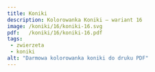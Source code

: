 ```yaml
---
title: Koniki
description: Kolorowanka Koniki – wariant 16
image: /koniki/16/koniki-16.svg
pdf:   /koniki/16/koniki-16.pdf
tags:
 - zwierzeta
 - koniki
alt: "Darmowa kolorowanka koniki do druku PDF"
---
```

